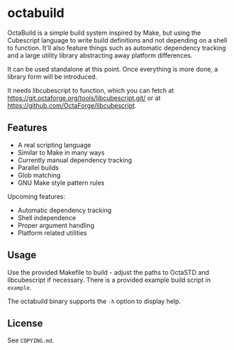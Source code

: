 # octabuild

OctaBuild is a simple build system inspired by Make, but using the
Cubescript language to write build definitions and not depending on a
shell to function. It'll also feature things such as automatic dependency
tracking and a large utility library abstracting away platform differences.

It can be used standalone at this point. Once everything is more done, a
library form will be introduced.

It needs libcubescript to function, which you can fetch at
https://git.octaforge.org/tools/libcubescript.git/ or at
https://github.com/OctaForge/libcubescript.

## Features

 * A real scripting language
 * Similar to Make in many ways
 * Currently manual dependency tracking
 * Parallel builds
 * Glob matching
 * GNU Make style pattern rules

Upcoming features:

 * Automatic dependency tracking
 * Shell independence
 * Proper argument handling
 * Platform related utilities

## Usage

Use the provided Makefile to build - adjust the paths to OctaSTD and
libcubescript if necessary. There is a provided example build script
in `example`.

The octabuild binary supports the `-h` option to display help.

## License

See `COPYING.md`.
